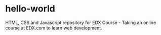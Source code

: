 # hello-world
HTML, CSS and Javascript repository for EDX Course - 
Taking an online course at EDX.com to learn web development.
